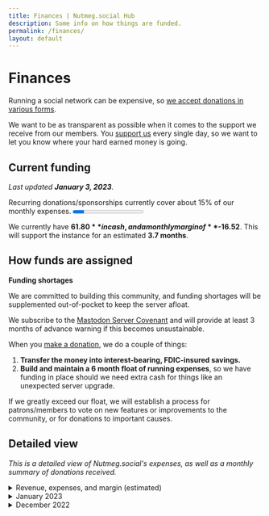 ```yaml
---
title: Finances | Nutmeg.social Hub
description: Some info on how things are funded.
permalink: /finances/
layout: default
---
```

# Finances

Running a social network can be expensive, so [we accept donations in various forms](/support).

We want to be as transparent as possible when it comes to the support we receive from our members. You [support us](/support) every single day, so we want to let you know where your hard earned money is going.

## Current funding

*Last updated **January 3, 2023**.*

<label for="margin">Recurring donations/sponsorships currently cover about 15% of our monthly expenses.</label>
<progress id="margin" value="3.12" max="19.64"></progress>

We currently have **$61.80** in cash, and a monthly margin of **$-16.52**. This will support the instance for an estimated **3.7 months**.

## How funds are assigned

<aside markdown="1">

**<i class="fa-solid fa-circle-exclamation"></i> Funding shortages**

We are committed to building this community, and funding shortages will be supplemented out-of-pocket to keep the server afloat.

We subscribe to the [Mastodon Server Covenant](https://joinmastodon.org/covenant) and will provide at least 3 months of advance warning if this becomes unsustainable.

</aside>

When you [make a donation](/support), we do a couple of things:

1.  **Transfer the money into interest-bearing, FDIC-insured savings.**
2.  **Build and maintain a 6 month float of running expenses**, so we have funding in place should we need extra cash for things like an unexpected server upgrade.

If we greatly exceed our float, we will establish a process for patrons/members to vote on new features or improvements to the community, or for donations to important causes.

## Detailed view

*This is a detailed view of Nutmeg.social's expenses, as well as a monthly summary of donations received.*

<details markdown="1">
<summary>Revenue, expenses, and margin (estimated)</summary>

**Monthly Revenue: $3.12**
  - Ko-fi Subscriptions, $5.00/mo
  - Minus fees, $1.88/mo

**Monthly Expenses: $19.64**
  - Mastodon server, $11.59/mo
  - S3 (media) hosting, $5.99/mo
  - Domain name, $24.65/yr (~$2.06/mo)

**Gross Margin: -$16.52**

</details>

<details markdown="1">
<summary>January 2023</summary>

| Date     | Description                      | Debit (+) | Credit (-) | Balance |
|:--------:|:---------------------------------|----------:|-----------:|--------:|
| 1/1/23   | Interest                         |  0.04     |            |  61.80  |
| 1/1/23   | Starting Balance                 |           |            |  61.76  |

</details>
<details markdown="1">
<summary>December 2022</summary>

| Date     | Description                      | Debit (+) | Credit (-) | Balance |
|:--------:|:---------------------------------|----------:|-----------:|--------:|
| Dec/22   | Donations (minus fees)           | 65.00     | 3.24       |  61.76  |
| 12/10/22 | Server Hosting (1mo)             |           | 11.59      |   0.00  |
| 12/10/22 | Domain registration (1yr)        |           | 24.65      |  11.59  |
| 12/10/22 | Funding from [admin team](/team) | 36.24     |            |  36.24  |

</details>
